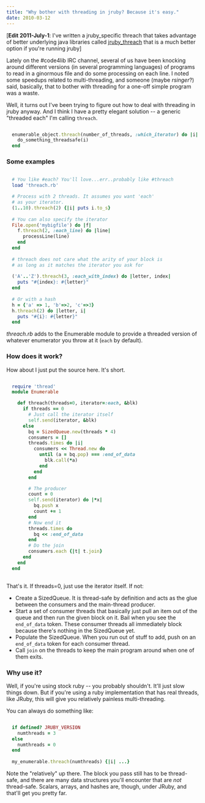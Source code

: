 ```yaml
---
title: "Why bother with threading in jruby? Because it's easy."
date: 2010-03-12
---
```


[<strong>Edit 2011-July-1</strong>: I've written a jruby_specific threach that takes advantage of better underlying java libraries called <a href="http://robotlibrarian.billdueber.com/even-better-even-simpler-multithreading-with-jruby/">jruby_threach</a> that is a much better option if you're running jruby]

Lately on the #code4lib IRC channel, several of us have been knocking around different versions (in several programming languages) of programs to read in a ginormous file and do some processing on each line. I noted some speedups related to multi-threading, and someone (maybe *rsinger*?) said, basically, that to bother with threading for a one-off simple program was a waste.

Well, it turns out I've been trying to figure out how to deal with threading in jruby anyway. And I think I have a pretty elegant solution -- a generic "threaded each" I'm calling `threach`.


~~~ruby

  enumerable_object.threach(number_of_threads, :which_iterator) do |i|    
    do_something_threadsafe(i)
  end

~~~

### Some examples


~~~ruby

  # You like #each? You'll love...err..probably like #threach
  load 'threach.rb'

  # Process with 2 threads. It assumes you want 'each'
  # as your iterator.
  (1..10).threach(2) {|i| puts i.to_s}  
  
  # You can also specify the iterator
  File.open('mybigfile') do |f|
    f.threach(2, :each_line) do |line|
      processLine(line)
    end
  end
  
  # threach does not care what the arity of your block is
  # as long as it matches the iterator you ask for
  
  ('A'..'Z').threach(3, :each_with_index) do |letter, index|
    puts "#{index}: #{letter}"
  end
  
  # Or with a hash
  h = {'a' => 1, 'b'=>2, 'c'=>3}
  h.threach(2) do |letter, i|
    puts "#{i}: #{letter}"
  end

~~~

_threach.rb_ adds to the Enumerable module to provide a threaded
version of whatever enumerator you throw at it (`each` by default). 

### How does it work?

How about I just put the source here. It's short.


~~~ruby

  require 'thread'
  module Enumerable

    def threach(threads=0, iterator=:each, &blk)
      if threads == 0
        # Just call the iterator itself
        self.send(iterator, &blk)
      else
        bq = SizedQueue.new(threads * 4)
        consumers = []
        threads.times do |i|
          consumers << Thread.new do
            until (a = bq.pop) === :end_of_data
              blk.call(*a)
            end
          end          
        end

        # The producer
        count = 0
        self.send(iterator) do |*x|
          bq.push x
          count += 1
        end
        # Now end it
        threads.times do 
          bq << :end_of_data
        end
        # Do the join
        consumers.each {|t| t.join}
      end
    end
  end
  

~~~

That's it. If threads=0, just use the iterator itself. If not:

* Create a SizedQueue. It is thread-safe by definition and acts as the glue between the consumers and the main-thread producer.
* Start a set of consumer threads that basically just pull an item out of the queue and then run the given block on it. Bail when you see the `end_of_data` token. These consumer threads all immediately block because there's nothing in the SizedQueue yet.
* Populate the SizedQueue. When you run out of stuff to add, push on an `end_of_data` token for each consumer thread.
* Call `join` on the threads to keep the main program around when one of them exits.

### Why use it?

Well, if you're using stock ruby -- you probably shouldn't. It'll just slow things down. But if you're using a ruby implementation that has real threads, like JRuby, this will give you relatively painless multi-threading.

You can always do something like:


~~~ruby

  if defined? JRUBY_VERSION
    numthreads = 3
  else
    numthreads = 0
  end
  
  my_enumerable.threach(numthreads) {|i| ...}

~~~

Note the "relatively" up there. The block you pass still has to be thread-safe, and there are many data structures you'll encounter that are *not* thread-safe. Scalars, arrays, and hashes are, though, under JRuby, and that'll get you pretty far.
